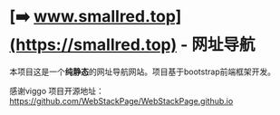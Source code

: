 [➡️ www.smallred.top](https://smallred.top) - 网址导航
===

本项目这是一个**纯静态**的网址导航网站。项目基于bootstrap前端框架开发。

感谢viggo
项目开源地址：https://github.com/WebStackPage/WebStackPage.github.io



